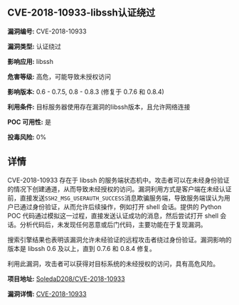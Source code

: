 ## CVE-2018-10933-libssh认证绕过

**漏洞编号:** CVE-2018-10933

**漏洞类型:** 认证绕过

**影响应用:** libssh

**危害等级:** 高危，可能导致未授权访问

**影响版本:** 0.6 - 0.7.5, 0.8 - 0.8.3 (修复于 0.7.6 和 0.8.4)

**利用条件:** 目标服务器使用存在漏洞的libssh版本，且允许网络连接

**POC 可用性:** 是

**投毒风险:** 0%

## 详情

CVE-2018-10933 存在于 libssh 的服务端状态机中。攻击者可以在未经身份验证的情况下创建通道，从而导致未经授权的访问。漏洞利用方式是客户端在未经认证前，直接发送`SSH2_MSG_USERAUTH_SUCCESS`消息欺骗服务端，导致服务端误认为用户已通过身份验证，从而允许后续操作，例如打开 shell 会话。提供的 Python POC 代码通过模拟这一过程，直接发送认证成功的消息，然后尝试打开 shell 会话。分析代码后，未发现任何恶意或后门代码，主要功能在于复现漏洞。

搜索引擎结果也表明该漏洞允许未经验证的远程攻击者绕过身份验证。漏洞影响的版本是 libssh 0.6 及以上，直到 0.7.6 和 0.8.4 修复。

利用此漏洞，攻击者可以获得对目标系统的未经授权的访问，具有高危风险。

**项目地址:** [SoledaD208/CVE-2018-10933](https://github.com/SoledaD208/CVE-2018-10933)

**漏洞详情:** [CVE-2018-10933](https://nvd.nist.gov/vuln/detail/CVE-2018-10933)